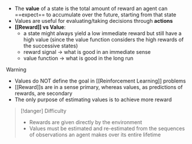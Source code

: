 - The **value** of a state is the total amount of reward an agent can ==expect== to accumulate over the future, starting from that state
- Values are useful for evaluating/taking decisions through **actions**
- **[[Reward]] vs Value**:
	- a state might always yield a low immediate reward but still have a high value (since the value function considers the high rewards of the successive states)
	- reward signal $\rightarrow$ what is good in an immediate sense
	-  value function $\rightarrow$ what is good in the long run

>[!warning] 
>- Values do NOT define the goal in [[Reinforcement Learning]] problems
>- [[Reward]]s are in a sense primary, whereas values, as predictions of rewards, are secondary
>- The only purpose of estimating values is to achieve more reward

>[!danger] Difficulty
>- Rewards are given directly by the environment
>- Values must be estimated and re-estimated from the sequences of observations an agent makes over its entire lifetime

